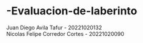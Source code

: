 # -Evaluacion-de-laberinto
Juan Diego Avila Tafur - 20221020132 <br>
Nicolas Felipe Corredor Cortes - 20221020090<br>
